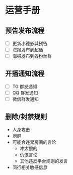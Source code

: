 # 运营手册

## 预告发布流程

* [ ] 更新小德影城预告
* [ ] 海报发布到超话
* [ ] 海报发布到各粉丝群

## 开播通知流程

* [ ] TG 群发通知
* [ ] QQ 群发通知
* [ ] 微信群发通知

## 删除/封禁规则

* 人身攻击
* 刷屏
* 可能会连累房间的言论
  * 冲太狠的
  * 仇恨言论
  * 其他违反平台规则的发言
* 同行相关敏感信息



